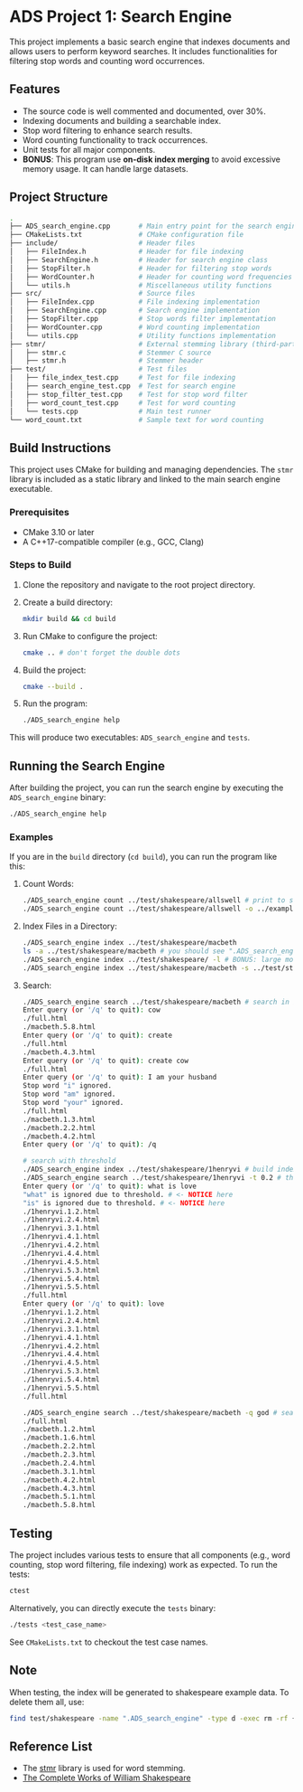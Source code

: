 # ADS Project 1: Search Engine

This project implements a basic search engine that indexes documents and allows users to perform keyword searches. It includes functionalities for filtering stop words and counting word occurrences.

## Features

- The source code is well commented and documented, over 30%.
- Indexing documents and building a searchable index.
- Stop word filtering to enhance search results.
- Word counting functionality to track occurrences.
- Unit tests for all major components.
- **BONUS**: This program use **on-disk index merging** to avoid excessive memory usage. It can handle large datasets.

## Project Structure

```bash
.
├── ADS_search_engine.cpp       # Main entry point for the search engine application
├── CMakeLists.txt              # CMake configuration file
├── include/                    # Header files
│   ├── FileIndex.h             # Header for file indexing
│   ├── SearchEngine.h          # Header for search engine class
│   ├── StopFilter.h            # Header for filtering stop words
│   ├── WordCounter.h           # Header for counting word frequencies
│   └── utils.h                 # Miscellaneous utility functions
├── src/                        # Source files
│   ├── FileIndex.cpp           # File indexing implementation
│   ├── SearchEngine.cpp        # Search engine implementation
│   ├── StopFilter.cpp          # Stop words filter implementation
│   ├── WordCounter.cpp         # Word counting implementation
│   └── utils.cpp               # Utility functions implementation
├── stmr/                       # External stemming library (third-party)
│   ├── stmr.c                  # Stemmer C source
│   ├── stmr.h                  # Stemmer header
├── test/                       # Test files
│   ├── file_index_test.cpp     # Test for file indexing
│   ├── search_engine_test.cpp  # Test for search engine
│   ├── stop_filter_test.cpp    # Test for stop word filter
│   ├── word_count_test.cpp     # Test for word counting
│   └── tests.cpp               # Main test runner
└── word_count.txt              # Sample text for word counting
```

## Build Instructions

This project uses CMake for building and managing dependencies. The `stmr` library is included as a static library and linked to the main search engine executable.

### Prerequisites

- CMake 3.10 or later
- A C++17-compatible compiler (e.g., GCC, Clang)

### Steps to Build

1. Clone the repository and navigate to the root project directory.

2. Create a build directory:

   ```bash
   mkdir build && cd build
   ```

3. Run CMake to configure the project:

   ```bash
   cmake .. # don't forget the double dots
   ```

4. Build the project:

   ```bash
   cmake --build .
   ```

5. Run the program:

   ```bash
   ./ADS_search_engine help
   ```

This will produce two executables: `ADS_search_engine` and `tests`.

## Running the Search Engine

After building the project, you can run the search engine by executing the `ADS_search_engine` binary:

```bash
./ADS_search_engine help
```
### Examples

If you are in the `build` directory (`cd build`), you can run the program like this:

1. Count Words:

   ```bash
   ./ADS_search_engine count ../test/shakespeare/allswell # print to stdout
   ./ADS_search_engine count ../test/shakespeare/allswell -o ../example/allswell_count.txt # print to file
   ```

2. Index Files in a Directory:

   ```bash
   ./ADS_search_engine index ../test/shakespeare/macbeth
   ls -a ../test/shakespeare/macbeth # you should see ".ADS_search_engine/" directory, that is the index directory
   ./ADS_search_engine index ../test/shakespeare/ -l # BONUS: large mode, can handle more very large amount of data in a limited memory.
   ./ADS_search_engine index ../test/shakespeare/macbeth -s ../test/stop_words.txt # with stop words
   ```
3. Search:

   ```bash
   ./ADS_search_engine search ../test/shakespeare/macbeth # search in interactive mode
   Enter query (or '/q' to quit): cow
   ./full.html
   ./macbeth.5.8.html
   Enter query (or '/q' to quit): create
   ./full.html
   ./macbeth.4.3.html
   Enter query (or '/q' to quit): create cow
   ./full.html
   Enter query (or '/q' to quit): I am your husband
   Stop word "i" ignored.
   Stop word "am" ignored.
   Stop word "your" ignored.
   ./full.html
   ./macbeth.1.3.html
   ./macbeth.2.2.html
   ./macbeth.4.2.html
   Enter query (or '/q' to quit): /q

   # search with threshold
   ./ADS_search_engine index ../test/shakespeare/1henryvi # build index first
   ./ADS_search_engine search ../test/shakespeare/1henryvi -t 0.2 # threshold = 0.2
   Enter query (or '/q' to quit): what is love
   "what" is ignored due to threshold. # <- NOTICE here
   "is" is ignored due to threshold. # <- NOTICE here
   ./1henryvi.1.2.html
   ./1henryvi.2.4.html
   ./1henryvi.3.1.html
   ./1henryvi.4.1.html
   ./1henryvi.4.2.html
   ./1henryvi.4.4.html
   ./1henryvi.4.5.html
   ./1henryvi.5.3.html
   ./1henryvi.5.4.html
   ./1henryvi.5.5.html
   ./full.html
   Enter query (or '/q' to quit): love
   ./1henryvi.1.2.html
   ./1henryvi.2.4.html
   ./1henryvi.3.1.html
   ./1henryvi.4.1.html
   ./1henryvi.4.2.html
   ./1henryvi.4.4.html
   ./1henryvi.4.5.html
   ./1henryvi.5.3.html
   ./1henryvi.5.4.html
   ./1henryvi.5.5.html
   ./full.html

   ./ADS_search_engine search ../test/shakespeare/macbeth -q god # search with query parameter
   ./full.html
   ./macbeth.1.2.html
   ./macbeth.1.6.html
   ./macbeth.2.2.html
   ./macbeth.2.3.html
   ./macbeth.2.4.html
   ./macbeth.3.1.html
   ./macbeth.4.2.html
   ./macbeth.4.3.html
   ./macbeth.5.1.html
   ./macbeth.5.8.html
   ```

## Testing

The project includes various tests to ensure that all components (e.g., word counting, stop word filtering, file indexing) work as expected. To run the tests:

```bash
ctest
```

Alternatively, you can directly execute the `tests` binary:

```bash
./tests <test_case_name>
```

See `CMakeLists.txt` to checkout the test case names.

## Note

When testing, the index will be generated to shakespeare example data. To delete them all, use:

```bash
find test/shakespeare -name ".ADS_search_engine" -type d -exec rm -rf {} + # in linux
```

## Reference List

- The [stmr](https://github.com/wooorm/stmr.c) library is used for word stemming.
- [The Complete Works of William Shakespeare](http://shakespeare.mit.edu/)